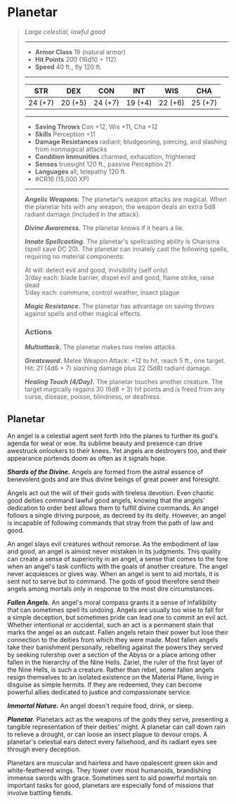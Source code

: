 # Planetar
>*Large celestial, lawful good*
>___
>- **Armor Class** 19 (natural armor)
>- **Hit Points** 200 (16d10 + 112)
>- **Speed** 40 ft., fly 120 ft.
>___
>|STR|DEX|CON|INT|WIS|CHA|
>|:---:|:---:|:---:|:---:|:---:|:---:|
>|24 (+7)|20 (+5)|24 (+7)|19 (+4)|22 (+6)|25 (+7)|
>___
>- **Saving Throws** Con +12, Wis +11, Cha +12
>- **Skills** Perception +11
>- **Damage Resistances** radiant; bludgeoning, piercing, and slashing from nonmagical attacks
>- **Condition Immunities** charmed, exhaustion, frightened
>- **Senses** truesight 120 ft., passive Perception 21
>- **Languages** all, telepathy 120 ft.
>- #CR16 (15,000 XP)
>___
>***Angelic Weapons.*** The planetar's weapon attacks are magical. When the planetar hits with any weapon, the weapon deals an extra 5d8 radiant damage (included in the attack).  
>
>***Divine Awareness.*** The planetar knows if it hears a lie.  
>
>***Innate Spellcasting.*** The planetar's spellcasting ability is Charisma (spell save DC 20). The planetar can innately cast the following spells, requiring no material components:  
>
>At will: detect evil and good, invisibility (self only)  
>3/day each: blade barrier, dispel evil and good, flame strike, raise dead  
>1/day each: commune, control weather, insect plague  
>
>
>***Magic Resistance.*** The planetar has advantage on saving throws against spells and other magical effects.  
>
>### Actions
>***Multiattack.*** The planetar makes two melee attacks.  
>
>***Greatsword.*** Melee Weapon Attack: +12 to hit, reach 5 ft., one target. Hit: 21 (4d6 + 7) slashing damage plus 22 (5d8) radiant damage.  
>
>***Healing Touch (4/Day).*** The planetar touches another creature. The target magically regains 30 (6d8 + 3) hit points and is freed from any curse, disease, poison, blindness, or deafness.

## Planetar

An angel is a celestial agent sent forth into the planes to further its god's agenda for weal or woe. Its sublime beauty and presence can drive awestruck onlookers to their knees. Yet angels are destroyers too, and their appearance portends doom as often as it signals hope.

***Shards of the Divine.*** Angels are formed from the astral essence of benevolent gods and are thus divine beings of great power and foresight.

Angels act out the will of their gods with tireless devotion. Even chaotic good deities command lawful good angels, knowing that the angels' dedication to order best allows them to fulfill divine commands. An angel follows a single driving purpose, as decreed by its deity. However, an angel is incapable of following commands that stray from the path of law and good.

An angel slays evil creatures without remorse. As the embodiment of law and good, an angel is almost never mistaken in its judgments. This quality can create a sense of superiority in an angel, a sense that comes to the fore when an angel's task conflicts with the goals of another creature. The angel never acquiesces or gives way. When an angel is sent to aid mortals, it is sent not to serve but to command. The gods of good therefore send their angels among mortals only in response to the most dire circumstances.

***Fallen Angels.*** An angel's moral compass grants it a sense of infallibility that can sometimes spell its undoing. Angels are usually too wise to fall for a simple deception, but sometimes pride can lead one to commit an evil act. Whether intentional or accidental, such an act is a permanent stain that marks the angel as an outcast. Fallen angels retain their power but lose their connection to the deities from which they were made. Most fallen angels take their banishment personally, rebelling against the powers they served by seeking rulership over a section of the Abyss or a place among other fallen in the hierarchy of the Nine Hells. Zariel, the ruler of the first layer of the Nine Hells, is such a creature. Rather than rebel, some fallen angels resign themselves to an isolated existence on the Material Plane, living in disguise as simple hermits. If they are redeemed, they can become powerful allies dedicated to justice and compassionate service.

***Immortal Nature.*** An angel doesn't require food, drink, or sleep.

***Planetar.*** Planetars act as the weapons of the gods they serve, presenting a tangible representation of their deities' might. A planetar can call down rain to relieve a drought, or can loose an insect plague to devour crops. A planetar's celestial ears detect every falsehood, and its radiant eyes see through every deception.

Planetars are muscular and hairless and have opalescent green skin and white-feathered wings. They tower over most humanoids, brandishing immense swords with grace. Sometimes sent to aid powerful mortals on important tasks for good, planetars are especially fond of missions that involve battling fiends.